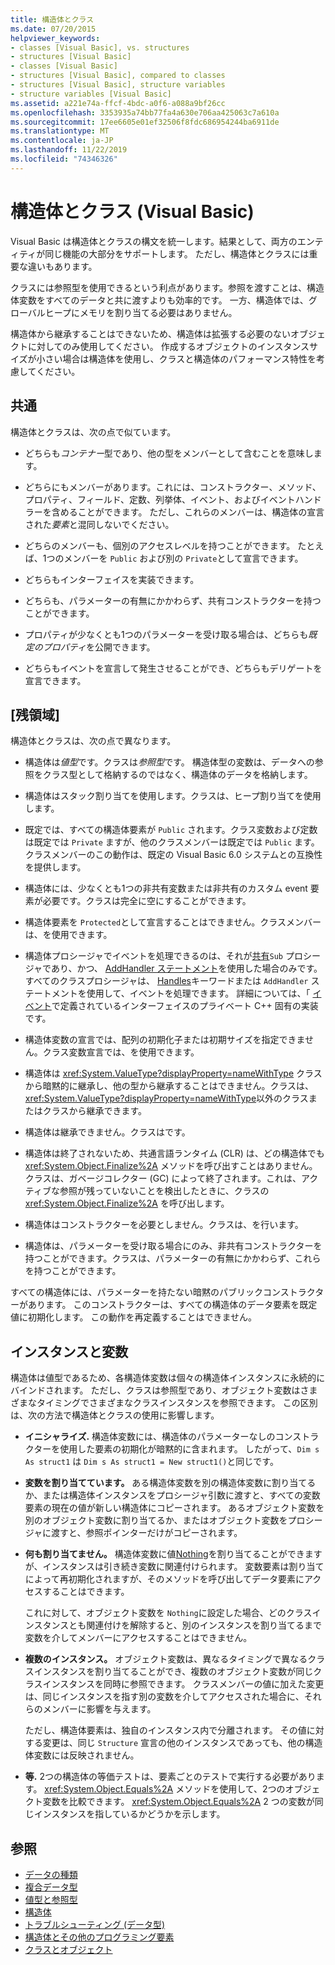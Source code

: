 ```yaml
---
title: 構造体とクラス
ms.date: 07/20/2015
helpviewer_keywords:
- classes [Visual Basic], vs. structures
- structures [Visual Basic]
- classes [Visual Basic]
- structures [Visual Basic], compared to classes
- structures [Visual Basic], structure variables
- structure variables [Visual Basic]
ms.assetid: a221e74a-ffcf-4bdc-a0f6-a088a9bf26cc
ms.openlocfilehash: 3353935a74bb77fa4a630e706aa425063c7a610a
ms.sourcegitcommit: 17ee6605e01ef32506f8fdc686954244ba6911de
ms.translationtype: MT
ms.contentlocale: ja-JP
ms.lasthandoff: 11/22/2019
ms.locfileid: "74346326"
---
```

# <a name="structures-and-classes-visual-basic"></a>構造体とクラス (Visual Basic)
Visual Basic は構造体とクラスの構文を統一します。結果として、両方のエンティティが同じ機能の大部分をサポートします。 ただし、構造体とクラスには重要な違いもあります。  
  
 クラスには参照型を使用できるという利点があります。参照を渡すことは、構造体変数をすべてのデータと共に渡すよりも効率的です。 一方、構造体では、グローバルヒープにメモリを割り当てる必要はありません。  
  
 構造体から継承することはできないため、構造体は拡張する必要のないオブジェクトに対してのみ使用してください。 作成するオブジェクトのインスタンスサイズが小さい場合は構造体を使用し、クラスと構造体のパフォーマンス特性を考慮してください。  
  
## <a name="similarities"></a>共通  
 構造体とクラスは、次の点で似ています。  
  
- どちらも*コンテナー*型であり、他の型をメンバーとして含むことを意味します。  
  
- どちらにもメンバーがあります。これには、コンストラクター、メソッド、プロパティ、フィールド、定数、列挙体、イベント、およびイベントハンドラーを含めることができます。 ただし、これらのメンバーは、構造体の宣言された*要素*と混同しないでください。  
  
- どちらのメンバーも、個別のアクセスレベルを持つことができます。 たとえば、1つのメンバーを `Public` および別の `Private`として宣言できます。  
  
- どちらもインターフェイスを実装できます。  
  
- どちらも、パラメーターの有無にかかわらず、共有コンストラクターを持つことができます。  
  
- プロパティが少なくとも1つのパラメーターを受け取る場合は、どちらも*既定のプロパティ*を公開できます。  
  
- どちらもイベントを宣言して発生させることができ、どちらもデリゲートを宣言できます。  
  
## <a name="differences"></a>[残領域]  
 構造体とクラスは、次の点で異なります。  
  
- 構造体は*値型*です。クラスは*参照型*です。 構造体型の変数は、データへの参照をクラス型として格納するのではなく、構造体のデータを格納します。  
  
- 構造体はスタック割り当てを使用します。クラスは、ヒープ割り当てを使用します。  
  
- 既定では、すべての構造体要素が `Public` されます。クラス変数および定数は既定では `Private` ますが、他のクラスメンバーは既定では `Public` ます。 クラスメンバーのこの動作は、既定の Visual Basic 6.0 システムとの互換性を提供します。  
  
- 構造体には、少なくとも1つの非共有変数または非共有のカスタム event 要素が必要です。クラスは完全に空にすることができます。  
  
- 構造体要素を `Protected`として宣言することはできません。クラスメンバーは、を使用できます。  
  
- 構造体プロシージャでイベントを処理できるのは、それが[共有](../../../../visual-basic/language-reference/modifiers/shared.md)`Sub` プロシージャであり、かつ、 [AddHandler ステートメント](../../../../visual-basic/language-reference/statements/addhandler-statement.md)を使用した場合のみです。すべてのクラスプロシージャは、 [Handles](../../../../visual-basic/language-reference/statements/handles-clause.md)キーワードまたは `AddHandler` ステートメントを使用して、イベントを処理できます。 詳細については、「 [イベント](../../../../visual-basic/programming-guide/language-features/events/index.md)で定義されているインターフェイスのプライベート C++ 固有の実装です。  
  
- 構造体変数の宣言では、配列の初期化子または初期サイズを指定できません。クラス変数宣言では、を使用できます。  
  
- 構造体は <xref:System.ValueType?displayProperty=nameWithType> クラスから暗黙的に継承し、他の型から継承することはできません。クラスは、<xref:System.ValueType?displayProperty=nameWithType>以外のクラスまたはクラスから継承できます。  
  
- 構造体は継承できません。クラスはです。  
  
- 構造体は終了されないため、共通言語ランタイム (CLR) は、どの構造体でも <xref:System.Object.Finalize%2A> メソッドを呼び出すことはありません。クラスは、ガベージコレクター (GC) によって終了されます。これは、アクティブな参照が残っていないことを検出したときに、クラスの <xref:System.Object.Finalize%2A> を呼び出します。  
  
- 構造体はコンストラクターを必要としません。クラスは、を行います。  
  
- 構造体は、パラメーターを受け取る場合にのみ、非共有コンストラクターを持つことができます。クラスは、パラメーターの有無にかかわらず、これらを持つことができます。  
  
 すべての構造体には、パラメーターを持たない暗黙のパブリックコンストラクターがあります。 このコンストラクターは、すべての構造体のデータ要素を既定値に初期化します。 この動作を再定義することはできません。  
  
## <a name="instances-and-variables"></a>インスタンスと変数  
 構造体は値型であるため、各構造体変数は個々の構造体インスタンスに永続的にバインドされます。 ただし、クラスは参照型であり、オブジェクト変数はさまざまなタイミングでさまざまなクラスインスタンスを参照できます。 この区別は、次の方法で構造体とクラスの使用に影響します。  
  
- **イニシャライズ.** 構造体変数には、構造体のパラメーターなしのコンストラクターを使用した要素の初期化が暗黙的に含まれます。 したがって、`Dim s As struct1` は `Dim s As struct1 = New struct1()`と同じです。  
  
- **変数を割り当てています。** ある構造体変数を別の構造体変数に割り当てるか、または構造体インスタンスをプロシージャ引数に渡すと、すべての変数要素の現在の値が新しい構造体にコピーされます。 あるオブジェクト変数を別のオブジェクト変数に割り当てるか、またはオブジェクト変数をプロシージャに渡すと、参照ポインターだけがコピーされます。  
  
- **何も割り当てません。** 構造体変数に値[Nothing](../../../../visual-basic/language-reference/nothing.md)を割り当てることができますが、インスタンスは引き続き変数に関連付けられます。 変数要素は割り当てによって再初期化されますが、そのメソッドを呼び出してデータ要素にアクセスすることはできます。  
  
     これに対して、オブジェクト変数を `Nothing`に設定した場合、どのクラスインスタンスとも関連付けを解除すると、別のインスタンスを割り当てるまで変数を介してメンバーにアクセスすることはできません。  
  
- **複数のインスタンス。** オブジェクト変数は、異なるタイミングで異なるクラスインスタンスを割り当てることができ、複数のオブジェクト変数が同じクラスインスタンスを同時に参照できます。 クラスメンバーの値に加えた変更は、同じインスタンスを指す別の変数を介してアクセスされた場合に、それらのメンバーに影響を与えます。  
  
     ただし、構造体要素は、独自のインスタンス内で分離されます。 その値に対する変更は、同じ `Structure` 宣言の他のインスタンスであっても、他の構造体変数には反映されません。  
  
- **等.** 2つの構造体の等価テストは、要素ごとのテストで実行する必要があります。 <xref:System.Object.Equals%2A> メソッドを使用して、2つのオブジェクト変数を比較できます。 <xref:System.Object.Equals%2A> 2 つの変数が同じインスタンスを指しているかどうかを示します。  
  
## <a name="see-also"></a>参照

- [データの種類](../../../../visual-basic/programming-guide/language-features/data-types/index.md)
- [複合データ型](../../../../visual-basic/programming-guide/language-features/data-types/composite-data-types.md)
- [値型と参照型](../../../../visual-basic/programming-guide/language-features/data-types/value-types-and-reference-types.md)
- [構造体](../../../../visual-basic/programming-guide/language-features/data-types/structures.md)
- [トラブルシューティング (データ型)](../../../../visual-basic/programming-guide/language-features/data-types/troubleshooting-data-types.md)
- [構造体とその他のプログラミング要素](../../../../visual-basic/programming-guide/language-features/data-types/structures-and-other-programming-elements.md)
- [クラスとオブジェクト](../../../../visual-basic/programming-guide/language-features/objects-and-classes/index.md)
